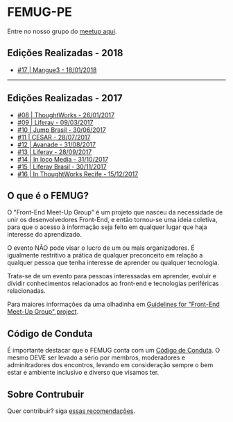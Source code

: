 # FEMUG-PE

Entre no nosso grupo do [meetup aqui](https://www.meetup.com/pt-BR/FEMUGPE-Recife/).


## Edições Realizadas - 2018
- [#17 | Mangue3 - 18/01/2018](edicoes/2018/17.md)


--- 

## Edições Realizadas - 2017

- [#08 | ThoughtWorks - 26/01/2017](edicoes/2017/08.md)
- [#09 | Liferay - 09/03/2017](edicoes/2017/09.md)
- [#10 | Jump Brasil - 30/06/2017](edicoes/2017/10.md)
- [#11 | CESAR - 28/07/2017](edicoes/2017/11.md)
- [#12 | Avanade - 31/08/2017](edicoes/2017/12.md)
- [#13 | Liferay - 28/09/2017](edicoes/2017/13.md)
- [#14 | In loco Media - 31/10/2017](edicoes/2017/14.md)
- [#15 | Liferay Brasil - 30/11/2017](edicoes/2017/15.md)
- [#16 | In ThoughtWorks Recife - 15/12/2017](edicoes/2017/16.md)

## O que é o FEMUG?

O "Front-End Meet-Up Group" é um projeto que nasceu da necessidade de unir os desenvolvedores Front-End, e então tornou-se uma ideia coletiva, para que o acesso à informação seja feito em qualquer lugar que haja interesse do aprendizado.

O evento NÃO pode visar o lucro de um ou mais organizadores. É igualmente restritivo a prática de qualquer preconceito em relação a qualquer pessoa que tenha interesse de aprender ou qualquer tecnologia.

Trata-se de um evento para pessoas interessadas em aprender, evoluir e dividir conhecimentos relacionados ao front-end e tecnologias periféricas relacionadas.

Para maiores informações da uma olhadinha em [Guidelines for "Front-End Meet-Up Group" project](https://github.com/femug/femug).

## Código de Conduta

É importante destacar que o FEMUG conta com um [Código de Conduta](CODIGO-DE-CONDUTA.md). O mesmo DEVE ser levado a sério por membros, moderadores e adminitradores dos encontros, levando em consideração sempre o bem estar e ambiente inclusivo e diverso que visamos ter.

## Sobre Contrubuir

Quer contribuir? siga [essas recomendações](CONTRIBUTING.md).
